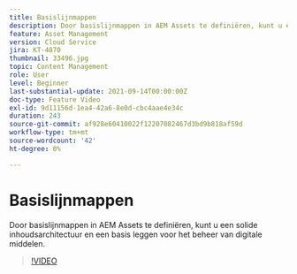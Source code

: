 ```yaml
---
title: Basislijnmappen
description: Door basislijnmappen in AEM Assets te definiëren, kunt u een solide inhoudsarchitectuur en een basis leggen voor het beheer van digitale middelen.
feature: Asset Management
version: Cloud Service
jira: KT-4870
thumbnail: 33496.jpg
topic: Content Management
role: User
level: Beginner
last-substantial-update: 2021-09-14T00:00:00Z
doc-type: Feature Video
exl-id: 9d11156d-1ea4-42a6-8e0d-cbc4aae4e34c
duration: 243
source-git-commit: af928e60410022f12207082467d3bd9b818af59d
workflow-type: tm+mt
source-wordcount: '42'
ht-degree: 0%

---
```


# Basislijnmappen

Door basislijnmappen in AEM Assets te definiëren, kunt u een solide inhoudsarchitectuur en een basis leggen voor het beheer van digitale middelen.

>[!VIDEO](https://video.tv.adobe.com/v/33496?quality=12&learn=on)
